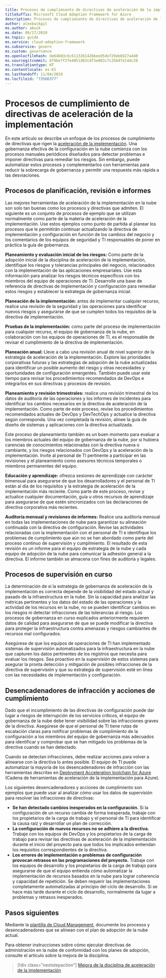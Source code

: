 ```yaml
---
title: Procesos de cumplimiento de directivas de aceleración de la implementación
titleSuffix: Microsoft Cloud Adoption Framework for Azure
description: Procesos de cumplimiento de directivas de aceleración de la implementación
author: alexbuckgit
ms.author: abuck
ms.date: 09/17/2019
ms.topic: guide
ms.service: cloud-adoption-framework
ms.subservice: govern
ms.custom: governance
ms.openlocfilehash: de64b03c6c6113261426beed5de729eb6927a440
ms.sourcegitcommit: bf9be7f2fe4851d83cdf3e083c7c25bd7e144c20
ms.translationtype: HT
ms.contentlocale: es-ES
ms.lasthandoff: 11/04/2019
ms.locfileid: "73566377"
---
```

# <a name="deployment-acceleration-policy-compliance-processes"></a>Procesos de cumplimiento de directivas de aceleración de la implementación

En este artículo se describe un enfoque de los procesos de cumplimiento de directivas que rigen la [aceleración de la implementación](./index.md). Una gobernanza efectiva de la configuración en la nube comienza con los procesos manuales periódicos diseñados para detectar problemas e imponer directivas para remediar los riesgos. Sin embargo, puede automatizar estos procesos y complementarlos con herramientas para reducir la sobrecarga de gobernanza y permitir una respuesta más rápida a las desviaciones.

## <a name="planning-review-and-reporting-processes"></a>Procesos de planificación, revisión e informes

Las mejores herramientas de aceleración de la implementación en la nube son solo tan buenas como los procesos y directivas que admiten. El siguiente es un conjunto de procesos de ejemplo que se utilizan normalmente como parte de la materia de aceleración de la implementación. Use estos ejemplos como punto de partida al planear los procesos que le permitirán continuar actualizando la directiva de implementación y configuración en función de los cambios del negocio y los comentarios de los equipos de seguridad y TI responsables de poner en práctica la guía de gobernanza.

**Planeamiento y evaluación inicial de los riesgos:** Como parte de la adopción inicial de la disciplina de aceleración de la implementación, identifique los riesgos y tolerancias principales del negocio, relacionados con la implementación de las aplicaciones empresariales. Use esta información para analizar los riesgos técnicos específicos con los miembros del equipo de operaciones de TI. Desarrolle una base de referencia de directivas de implementación y configuración para remediar estos riesgos y establecer la estrategia de gobernanza inicial.

**Planeación de la implementación:** antes de implementar cualquier recurso, realice una revisión de la seguridad y las operaciones para identificar nuevos riesgos y asegurarse de que se cumplen todos los requisitos de la directiva de implementación.

**Pruebas de la implementación:** como parte del proceso de implementación para cualquier recurso, el equipo de gobernanza de la nube, en colaboración con los equipos de operaciones de TI, es el responsable de revisar el cumplimiento de la directiva de implementación.

**Planeación anual:** Lleve a cabo una revisión anual de nivel superior de la estrategia de aceleración de la implementación. Explore las prioridades corporativas futuras y las estrategias de adopción de la nube actualizadas para identificar un posible aumento del riesgo y otras necesidades y oportunidades de configuración emergentes. También puede usar este tiempo para revisar los procedimientos recomendados de DevOps e integrarlos en sus directivas y procesos de revisión.

**Planeamiento y revisión trimestrales:** realice una revisión trimestral de los datos de auditoría de las operaciones y los informes de incidentes para identificar los cambios necesarios en la directiva de aceleración de la implementación. Como parte de este proceso, revise los procedimientos recomendados actuales de DevOps y DevTechOps y actualice la directiva según corresponda. Una vez completada la revisión, alinee la guía de diseño de sistemas y aplicaciones con la directiva actualizada.

Este proceso de planeamiento también es un buen momento para evaluar a los miembros actuales del equipo de gobernanza de la nube, por si hubiera carencias de conocimientos relacionadas con la directiva nueva o cambiante, y los riesgos relacionados con DevOps y la aceleración de la implementación. Invite al personal de TI pertinente a participar en las revisiones y el planeamiento como asesores técnicos temporales o miembros permanentes del equipo.

**Educación y aprendizaje:** ofrezca sesiones de aprendizaje con carácter bimensual para asegurarse de que los desarrolladores y el personal de TI están al día de los requisitos y la estrategia de aceleración de la implementación más reciente. Como parte de este proceso, revise y actualice cualquier documentación, guía u otros recursos de aprendizaje para asegurarse de que estén sincronizados con las declaraciones de directiva corporativa más recientes.

**Auditoría mensual y revisiones de informes:** Realice una auditoría mensual en todas las implementaciones de nube para garantizar su alineación continuada con la directiva de configuración. Revise las actividades relacionadas con la implementación con el personal de TI e identifique los problemas de cumplimiento que aún no se han abordado como parte del proceso continuo de supervisión y cumplimiento. El resultado de esta revisión es un informe para el equipo de estrategia de la nube y cada equipo de adopción de la nube para comunicar la adhesión general a la directiva. El informe también se almacena con fines de auditoría y legales.

## <a name="ongoing-monitoring-processes"></a>Procesos de supervisión en curso

La determinación de si la estrategia de gobernanza de aceleración de la implementación es correcta depende de la visibilidad del estado actual y pasado de la infraestructura en la nube. Sin la capacidad para analizar las métricas pertinentes y los datos del estado de las operaciones y la actividad de los recursos en la nube, no se pueden identificar cambios en los riesgos ni detectar infracciones de las tolerancias al riesgo. Los procesos de gobernanza en curso explicados anteriormente requieren datos de calidad para asegurarse de que se puede modificar la directiva para proteger la infraestructura contra amenazas y riesgos cambiantes de recursos mal configurados.

Asegúrese de que los equipos de operaciones de TI han implementado sistemas de supervisión automatizados para la infraestructura en la nube que capturen los datos pertinentes de los registros que necesita para evaluar los riesgos. Sea proactivo en la supervisión de estos sistemas para asegurar la pronta detección y mitigación de posibles infracciones de la directiva de supervisión y que su estrategia de supervisión esté en línea con las necesidades de implementación y configuración.

## <a name="violation-triggers-and-enforcement-actions"></a>Desencadenadores de infracción y acciones de cumplimiento

Dado que el incumplimiento de las directivas de configuración puede dar lugar a riesgos de interrupción de los servicios críticos, el equipo de gobernanza de la nube debe tener visibilidad sobre las infracciones graves de la directiva. Asegúrese de que el personal de TI tiene rutas de escalación claras para notificar problemas de cumplimiento de la configuración a los miembros del equipo de gobernanza más adecuados para identificar y comprobar que se han mitigado los problemas de la directiva cuando se han detectado.

Cuando se detectan infracciones, debe realizar acciones para volver a alinearse con la directiva lo antes posible. El equipo de TI puede automatizar la mayoría de los desencadenadores de infracción con las herramientas descritas en [Deployment Acceleration toolchain for Azure](./toolchain.md) (Cadena de herramientas de aceleración de la implementación para Azure).

Los siguientes desencadenadores y acciones de cumplimiento son ejemplos que puede usar al analizar cómo usar los datos de supervisión para resolver las infracciones de directivas:

- **Se han detectado cambios inesperados en la configuración.** Si la configuración de un recurso cambia de forma inesperada, trabaje con los propietarios de la carga de trabajo y el personal de TI para identificar la causa raíz y desarrollar un plan de corrección.
- **La configuración de nuevos recursos no se adhiere a la directiva.** Trabaje con los equipos de DevOps y los propietarios de la carga de trabajo para revisar las directivas de aceleración de la implementación durante el inicio del proyecto para que todos los implicados entiendan los requisitos correspondientes de la directiva.
- **Los errores de implementación o problemas de configuración provocan retrasos en las programaciones del proyecto.** Trabaje con los equipos de desarrollo y los propietarios de la carga de trabajo para asegurarse de que el equipo entienda cómo automatizar la implementación de recursos basados en la nube para lograr coherencia y capacidad de repetición. Se deben requerir las implementaciones completamente automatizadas al principio del ciclo de desarrollo. Si se hace más tarde durante el ciclo de desarrollo, normalmente da lugar a problemas y retrasos inesperados.

## <a name="next-steps"></a>Pasos siguientes

Mediante la [plantilla de Cloud Management](./template.md), documente los procesos y desencadenadores que se alinean con el plan de adopción de la nube actual.

Para obtener instrucciones sobre cómo ejecutar directivas de administración en la nube de conformidad con los planes de adopción, consulte el artículo sobre la mejora de la disciplina.

> [!div class="nextstepaction"]
> [Mejora de la disciplina de aceleración de la implementación](./discipline-improvement.md)
